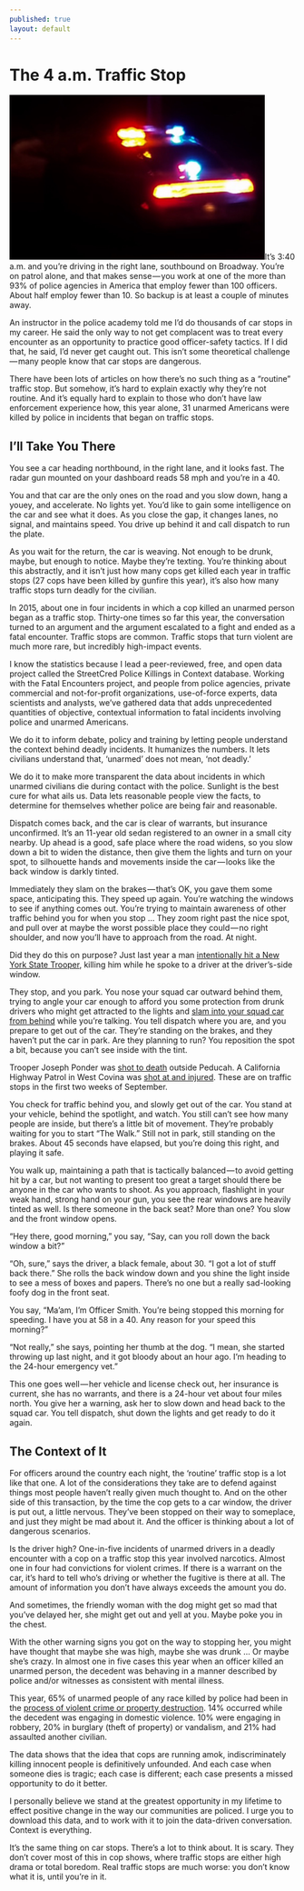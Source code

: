```yaml
---
published: true
layout: default
---
```

<h1>The 4 a.m. Traffic Stop</h1>


<p><a href="https://nselby.github.io/assets/img/police-lights-night.jpg" target="_blank"><img src="/assets/img/police-lights-night.jpg" width="450" border="0" class="right" /></a>It’s 3:40 a.m. and you’re driving in the right lane, southbound on Broadway. You’re on patrol alone, and that makes sense — you work at one of the more than 93% of police agencies in America that employ fewer than 100 officers. About half employ fewer than 10. So backup is at least a couple of minutes away.</p>

<p>An instructor in the police academy told me I’d do thousands of car stops in my career. He said the only way to not get complacent was to treat every encounter as an opportunity to practice good officer-safety tactics. If I did that, he said, I’d never get caught out. This isn’t some theoretical challenge — many people know that car stops are dangerous.</p>

<p>There have been lots of articles on how there’s no such thing as a “routine” traffic stop. But somehow, it’s hard to explain exactly why they’re not routine. And it’s equally hard to explain to those who don’t have law enforcement experience how, this year alone, 31 unarmed Americans were killed by police in incidents that began on traffic stops.</p>

<h2>I’ll Take You There</h2>

<p>You see a car heading northbound, in the right lane, and it looks fast. The radar gun mounted on your dashboard reads 58 mph and you’re in a 40.</p>

<p>You and that car are the only ones on the road and you slow down, hang a youey, and accelerate. No lights yet. You’d like to gain some intelligence on the car and see what it does. As you close the gap, it changes lanes, no signal, and maintains speed. You drive up behind it and call dispatch to run the plate.</p>

<p>As you wait for the return, the car is weaving. Not enough to be drunk, maybe, but enough to notice. Maybe they’re texting. You’re thinking about this abstractly, and it isn’t just how many cops get killed each year in traffic stops (27 cops have been killed by gunfire this year), it’s also how many traffic stops turn deadly for the civilian.</p>

<p>In 2015, about one in four incidents in which a cop killed an unarmed person began as a traffic stop. Thirty-one times so far this year, the conversation turned to an argument and the argument escalated to a fight and ended as a fatal encounter. Traffic stops are common. Traffic stops that turn violent are much more rare, but incredibly high-impact events.</p>

<p>I know the statistics because I lead a peer-reviewed, free, and open data project called the StreetCred Police Killings in Context database. Working with the Fatal Encounters project, and people from police agencies, private commercial and not-for-profit organizations, use-of-force experts, data scientists and analysts, we’ve gathered data that adds unprecedented quantities of objective, contextual information to fatal incidents involving police and unarmed Americans.</p>

<p>We do it to inform debate, policy and training by letting people understand the context behind deadly incidents. It humanizes the numbers. It lets civilians understand that, ‘unarmed’ does not mean, ‘not deadly.’</p>

<p>We do it to make more transparent the data about incidents in which unarmed civilians die during contact with the police. Sunlight is the best cure for what ails us. Data lets reasonable people view the facts, to determine for themselves whether police are being fair and reasonable.</p>

<p>Dispatch comes back, and the car is clear of warrants, but insurance unconfirmed. It’s an 11-year old sedan registered to an owner in a small city nearby. Up ahead is a good, safe place where the road widens, so you slow down a bit to widen the distance, then give them the lights and turn on your spot, to silhouette hands and movements inside the car — looks like the back window is darkly tinted.</p>

<p>Immediately they slam on the brakes — that’s OK, you gave them some space, anticipating this. They speed up again. You’re watching the windows to see if anything comes out. You’re trying to maintain awareness of other traffic behind you for when you stop … They zoom right past the nice spot, and pull over at maybe the worst possible place they could — no right shoulder, and now you’ll have to approach from the road. At night.</p>

<p>Did they do this on purpose? Just last year a man <a href="http://www.news4jax.com/news/melrose-man-charged-in-killing-of-ny-state-trooper/26242454" target="_blank">intentionally hit a New York State Trooper</a>, killing him while he spoke to a driver at the driver’s-side window.</p>

<p>They stop, and you park. You nose your squad car outward behind them, trying to angle your car enough to afford you some protection from drunk drivers who might get attracted to the lights and <a href="http://www.turnto10.com/story/29020321/state-trooper-crawls-from-cruiser-after-crash" target="_blank">slam into your squad car from behind</a> while you’re talking. You tell dispatch where you are, and you prepare to get out of the car. They’re standing on the brakes, and they haven’t put the car in park. Are they planning to run? You reposition the spot a bit, because you can’t see inside with the tint.</p>

<p>Trooper Joseph Ponder was <a href="https://www.newsday.com/news/nation/kentucky-state-trooper-joseph-cameron-ponder-31-killed-in-a-shooting-suspect-sought-1.10841726" target="_blank">shot to death</a> outside Peducah. A California Highway Patrol in West Covina was <a href="http://abc7.com/news/chp-officer-shot-during-traffic-stop-in-west-covina/978925/" target="_blank">shot at and injured</a>. These are on traffic stops in the first two weeks of September.</p>

<p>You check for traffic behind you, and slowly get out of the car. You stand at your vehicle, behind the spotlight, and watch. You still can’t see how many people are inside, but there’s a little bit of movement. They’re probably waiting for you to start “The Walk.” Still not in park, still standing on the brakes. About 45 seconds have elapsed, but you’re doing this right, and playing it safe.</p>

<p>You walk up, maintaining a path that is tactically balanced — to avoid getting hit by a car, but not wanting to present too great a target should there be anyone in the car who wants to shoot. As you approach, flashlight in your weak hand, strong hand on your gun, you see the rear windows are heavily tinted as well. Is there someone in the back seat? More than one? You slow and the front window opens.</p>

<p>“Hey there, good morning,” you say, “Say, can you roll down the back window a bit?”</p>

<p>“Oh, sure,” says the driver, a black female, about 30. “I got a lot of stuff back there.” She rolls the back window down and you shine the light inside to see a mess of boxes and papers. There’s no one but a really sad-looking foofy dog in the front seat.</p>

<p>You say, “Ma’am, I’m Officer Smith. You’re being stopped this morning for speeding. I have you at 58 in a 40. Any reason for your speed this morning?”</p>

<p>“Not really,” she says, pointing her thumb at the dog. “I mean, she started throwing up last night, and it got bloody about an hour ago. I’m heading to the 24-hour emergency vet.”</p>

<p>This one goes well — her vehicle and license check out, her insurance is current, she has no warrants, and there is a 24-hour vet about four miles north. You give her a warning, ask her to slow down and head back to the squad car. You tell dispatch, shut down the lights and get ready to do it again.</p>

<h2>The Context of It</h2>

<p>For officers around the country each night, the ‘routine’ traffic stop is a lot like that one. A lot of the considerations they take are to defend against things most people haven’t really given much thought to. And on the other side of this transaction, by the time the cop gets to a car window, the driver is put out, a little nervous. They’ve been stopped on their way to someplace, and just they might be mad about it. And the officer is thinking about a lot of dangerous scenarios.</p>

<p>Is the driver high? One-in-five incidents of unarmed drivers in a deadly encounter with a cop on a traffic stop this year involved narcotics. Almost one in four had convictions for violent crimes. If there is a warrant on the car, it’s hard to tell who’s driving or whether the fugitive is there at all. The amount of information you don’t have always exceeds the amount you do.</p>

<p>And sometimes, the friendly woman with the dog might get so mad that you’ve delayed her, she might get out and yell at you. Maybe poke you in the chest.</p>

<p>With the other warning signs you got on the way to stopping her, you might have thought that maybe she was high, maybe she was drunk … Or maybe she’s crazy. In almost one in five cases this year when an officer killed an unarmed person, the decedent was behaving in a manner described by police and/or witnesses as consistent with mental illness.</p>

<p>This year, 65% of unarmed people of any race killed by police had been in the <a href="https://medium.com/@nselby/finding-more-than-just-the-cops-word-42d41040f181" target="_blank">process of violent crime or property destruction</a>. 14% occurred while the decedent was engaging in domestic violence. 10% were engaging in robbery, 20% in burglary (theft of property) or vandalism, and 21% had assaulted another civilian.</p>

<p>The data shows that the idea that cops are running amok, indiscriminately killing innocent people is definitively unfounded. And each case when someone dies is tragic; each case is different; each case presents a missed opportunity to do it better.</p>

<p>I personally believe we stand at the greatest opportunity in my lifetime to effect positive change in the way our communities are policed. I urge you to download this data, and to work with it to join the data-driven conversation. Context is everything.</p>

<p>It’s the same thing on car stops. There’s a lot to think about. It is scary. They don’t cover most of this in cop shows, where traffic stops are either high drama or total boredom. Real traffic stops are much worse: you don’t know what it is, until you’re in it.</p>